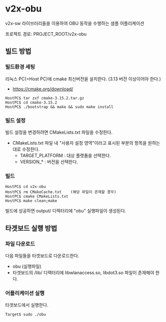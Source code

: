 # v2x-obu

v2x-sw 라이브러리들을 이용하여 OBU 동작을 수행하는 샘플 어플리케이션

프로젝트 경로: PROJECT_ROOT/v2x-obu



## 빌드 방법

### 빌드환경 세팅

리눅스 PC(=Host PC)에 cmake 최신버전을 설치한다. (3.13 버전 이상이어야 한다.)  

- https://cmake.org/download/

```
HostPC$ tar zxf cmake-3.15.2.tar.gz 
HostPC$ cd cmake-3.15.2 
HostPC$ ./bootstrap && make && sudo make install
```



### 빌드 설정

빌드 설정을 변경하려면 CMakeLists.txt 파일을 수정한다.  

- CMakeLists.txt 파일 내 "사용자 설정 영역"이라고 표시된 부분의 항목을 원하는대로 수정한다.
  - TARGET_PLATFORM : 대상 플랫폼을 선택한다.
  - VERSION_* : 버전을 선택한다.



### 빌드

```
HostPC$ cd v2x-obu
HostPC$ rm CMakeCache.txt    (해당 파일이 존재할 경우)
HostPC$ cmake CMakeLists.txt
HostPC$ make clean;make
```

빌드에 성공하면 output/ 디렉터리에 "obu" 실행파일이 생성된다.



## 타겟보드 실행 방법

### 파일 다운로드

다음 파일들을 타겟보드로 다운로드한다.

- obu (실행파일)
- 타겟보드의 /lib/ 디렉터리에 libwlanaccess.so, libdot3.so 파일이 존재해야 한다.



### 어플리케이션 실행

타겟보드에서 실행한다.

```
Target$ sudo ./obu
```

